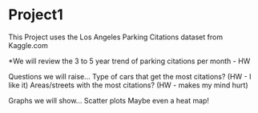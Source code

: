 # Project1
This Project uses the Los Angeles Parking Citations dataset from Kaggle.com

*We will review the 3 to 5 year trend of parking citations per month - HW


Questions we will raise...
Type of cars that get the most citations? (HW - I like it)
Areas/streets with the most citations? (HW - makes my mind hurt)


Graphs we will show...
 Scatter plots
 Maybe even a heat map!